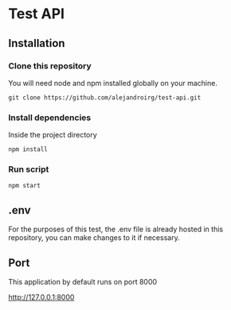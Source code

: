 # Test API

## Installation

### Clone this repository
You will need node and npm installed globally on your machine.
    
    git clone https://github.com/alejandroirg/test-api.git

### Install dependencies
Inside the project directory

    npm install

### Run script
    npm start

## .env
For the purposes of this test, the .env file is already hosted in this repository, you can make changes to it if necessary.

## Port
This application by default runs on port 8000 

http://127.0.0.1:8000

